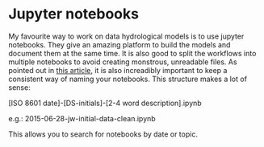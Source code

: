 # Jupyter notebooks

My favourite way to work on data hydrological models is to use jupyter notebooks. They give an amazing platform to build the models and document them at the same time. It is also good to split the workflows into multiple notebooks to avoid creating monstrous, unreadable files. As pointed out in [this article](https://www.svds.com/jupyter-notebook-best-practices-for-data-science/), it is also increadibly important to keep a consistent way of naming your notebooks. This structure makes a lot of sense:

[ISO 8601 date]-[DS-initials]-[2-4 word description].ipynb

e.g.: 2015-06-28-jw-initial-data-clean.ipynb

This allows you to search for notebooks by date or topic.
